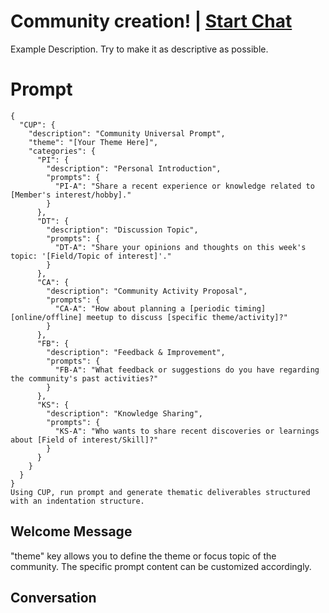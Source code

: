 

# Community creation! | [Start Chat](https://gptcall.net/chat.html?data=%7B%22contact%22%3A%7B%22id%22%3A%22Xoh9MmdY049g9wwX3X2wV%22%2C%22flow%22%3Atrue%7D%7D)
Example Description. Try to make it as descriptive as possible.

# Prompt

```
{
  "CUP": {
    "description": "Community Universal Prompt",
    "theme": "[Your Theme Here]",
    "categories": {
      "PI": {
        "description": "Personal Introduction",
        "prompts": {
          "PI-A": "Share a recent experience or knowledge related to [Member's interest/hobby]."
        }
      },
      "DT": {
        "description": "Discussion Topic",
        "prompts": {
          "DT-A": "Share your opinions and thoughts on this week's topic: '[Field/Topic of interest]'."
        }
      },
      "CA": {
        "description": "Community Activity Proposal",
        "prompts": {
          "CA-A": "How about planning a [periodic timing] [online/offline] meetup to discuss [specific theme/activity]?"
        }
      },
      "FB": {
        "description": "Feedback & Improvement",
        "prompts": {
          "FB-A": "What feedback or suggestions do you have regarding the community's past activities?"
        }
      },
      "KS": {
        "description": "Knowledge Sharing",
        "prompts": {
          "KS-A": "Who wants to share recent discoveries or learnings about [Field of interest/Skill]?"
        }
      }
    }
  }
}
Using CUP, run prompt and generate thematic deliverables structured with an indentation structure.
```

## Welcome Message
"theme" key allows you to define the theme or focus topic of the community. The specific prompt content can be customized accordingly.

## Conversation



